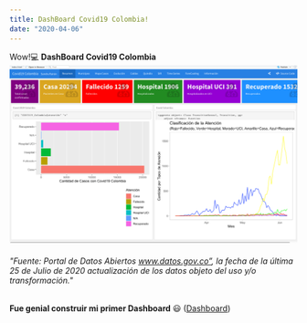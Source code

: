 ```yaml
---
title: DashBoard Covid19 Colombia!
date: "2020-04-06"
---
```


Wow!💻
**DashBoard Covid19 Colombia**
![covid](./Covid_colombia.jpg)

###### "Fuente: Portal de Datos Abiertos www.datos.gov.co”, la fecha de la última 25 de Julio de 2020 actualización de los datos objeto del uso y/o transformación."

**Fue genial construir mi primer Dashboard** 😃
([Dashboard](https://sandrarairan.github.io/Covid_Colombia/))


